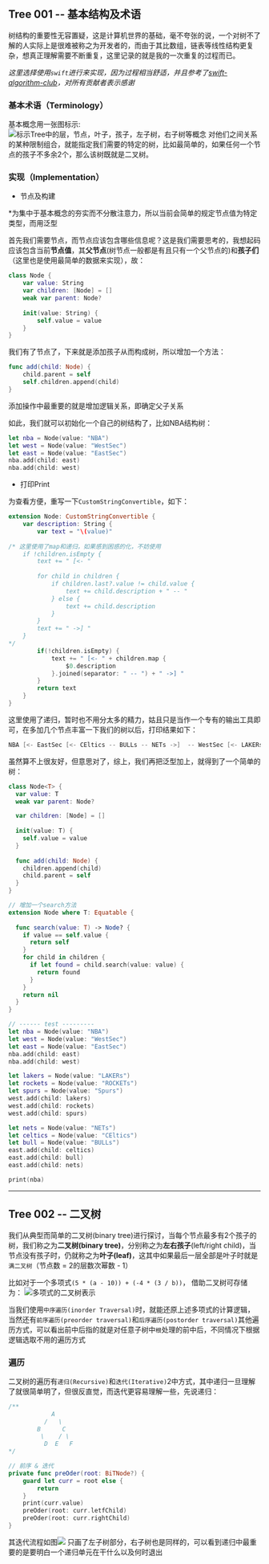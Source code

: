 ## Tree 001 -- 基本结构及术语

树结构的重要性无容置疑，这是计算机世界的基础，毫不夸张的说，一个对树不了解的人实际上是很难被称之为开发者的，而由于其比数组，链表等线性结构更复杂，想真正理解需要不断重复，这里记录的就是我的一次重复的过程而已。

*这里选择使用`swift`进行来实现，因为过程相当舒适，并且参考了[swift-algorithm-club](https://github.com/raywenderlich/swift-algorithm-club)，对所有贡献者表示感谢*

### 基本术语（Terminology）
基本概念用一张图标示:
![标示Tree中的层，节点，叶子，孩子，左子树，右子树等概念](https://koenig-media.raywenderlich.com/uploads/2016/06/Tree-2.png)
对他们之间关系的某种限制组合，就能指定我们需要的特定的树，比如最简单的，如果任何一个节点的孩子不多余2个，那么该树既就是二叉树。

### 实现（Implementation）


- 节点及构建

*为集中于基本概念的夯实而不分散注意力，所以当前会简单的规定节点值为特定类型，而用泛型

首先我们需要节点，而节点应该包含哪些信息呢？这是我们需要思考的，我想起码应该包含当前**节点值**，其**父节点**(树节点一般都是有且只有一个父节点的)和**孩子们**（这里也是使用最简单的数据来实现），故：
```swift
class Node {
    var value: String
    var children: [Node] = []
    weak var parent: Node?
    
    init(value: String) {
        self.value = value
    }
}
```
我们有了节点了，下来就是添加孩子从而构成树，所以增加一个方法：
```swift
func add(child: Node) {
    child.parent = self
    self.children.append(child)
}
```
添加操作中最重要的就是增加逻辑关系，即确定父子关系

如此，我们就可以初始化一个自己的树结构了，比如NBA结构树：
```swift
let nba = Node(value: "NBA")
let west = Node(value: "WestSec")
let east = Node(value: "EastSec")
nba.add(child: east)
nba.add(child: west)
```

- 打印Print

为查看方便，重写一下`CustomStringConvertible`，如下：
```swift
extension Node: CustomStringConvertible {
    var description: String {
        var text = "\(value)"
        
/* 这里使用了map和递归，如果感到困惑的化，不妨使用
    if !children.isEmpty {
        text += " [<- "
         
        for child in children {
            if children.last?.value != child.value {
                text += child.description + " -- "
            } else {
                text += child.description
            }
        }
        text += " ->] "
    }
*/
        if(!children.isEmpty) {
            text += " [<- " + children.map {
                $0.description
            }.joined(separator: " -- ") + " ->] "
        }
        return text
    }
}

```
这里使用了递归，暂时也不用分太多的精力，姑且只是当作一个专有的输出工具即可，在多加几个节点丰富一下我们的树以后，打印结果如下：
```swift
NBA [<- EastSec [<- CEltics -- BULLs -- NETs ->]  -- WestSec [<- LAKERs -- ROCKETs -- Spurs ->]  ->] 
```
虽然算不上很友好，但意思对了，综上，我们再把泛型加上，就得到了一个简单的树：
```swift
class Node<T> {
  var value: T
  weak var parent: Node?

  var children: [Node] = []
  
  init(value: T) {
    self.value = value
  }
  
  func add(child: Node) {
    children.append(child)
    child.parent = self
  }
}

// 增加一个search方法
extension Node where T: Equatable {
  
  func search(value: T) -> Node? {
    if value == self.value {
      return self
    }
    for child in children {
      if let found = child.search(value: value) {
        return found
      }
    }
    return nil
  }
}

// ------ test ---------
let nba = Node(value: "NBA")
let west = Node(value: "WestSec")
let east = Node(value: "EastSec")
nba.add(child: east)
nba.add(child: west)

let lakers = Node(value: "LAKERs")
let rockets = Node(value: "ROCKETs")
let spurs = Node(value: "Spurs")
west.add(child: lakers)
west.add(child: rockets)
west.add(child: spurs)

let nets = Node(value: "NETs")
let celtics = Node(value: "CEltics")
let bull = Node(value: "BULLs")
east.add(child: celtics)
east.add(child: bull)
east.add(child: nets)

print(nba)
```

------

## Tree 002 -- 二叉树

我们从典型而简单的二叉树(binary tree)进行探讨，当每个节点最多有2个孩子的树，我们称之为**二叉树(binary tree)**，分别称之为**左右孩子**(left/right child)，当节点没有孩子时，仍就称之为**叶子(leaf)**，这其中如果最后一层全部是叶子时就是`满二叉树`（节点数 = 2的层数次幂数 - 1）

比如对于一个多项式`(5 * (a - 10)) + (-4 * (3 / b))`， 借助二叉树可存储为：
![多项式的二叉树表示](https://raw.githubusercontent.com/raywenderlich/swift-algorithm-club/master/Binary%20Tree/Images/Operations.png)

当我们使用`中序遍历(inorder Traversal)`时，就能还原上述多项式的计算逻辑，当然还有`前序遍历(preorder traversal)`和`后序遍历(postorder traversal)`其他遍历方式，可以看出前中后指的就是对任意子树中`根`处理的前中后，不同情况下根据逻辑选取不用的遍历方式

### 遍历
二叉树的遍历有`递归(Recursive)`和`迭代(Iterative)`2中方式，其中递归一旦理解了就很简单明了，但很反直觉，而迭代更容易理解一些，先说递归：
```swift
/**
            A
          /   \  
        B      C
         \    / \   
          D  E   F
*/

// 前序 & 迭代
private func preOder(root: BiTNode?) {
    guard let curr = root else {
        return
    }
    print(curr.value)
    preOder(root: curr.letfChild)
    preOder(root: curr.rightChild)
}
```
其迭代流程如图![](https://wx3.sinaimg.cn/mw1024/006mou3Bgy1g9st0ezsohj31df0u0gsj.jpg)
只画了左子树部分，右子树也是同样的，可以看到递归中最重要的是要明白一个递归单元在干什么以及何时退出